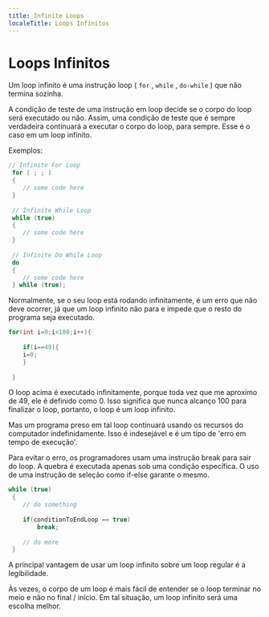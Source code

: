 ```yaml
---
title: Infinite Loops
localeTitle: Loops Infinitos
---
```

# Loops Infinitos

Um loop infinito é uma instrução loop ( `for` , `while` , `do-while` ) que não termina sozinha.

A condição de teste de uma instrução em loop decide se o corpo do loop será executado ou não. Assim, uma condição de teste que é sempre verdadeira continuará a executar o corpo do loop, para sempre. Esse é o caso em um loop infinito.

Exemplos:

```java
// Infinite For Loop 
 for ( ; ; ) 
 { 
    // some code here 
 } 
 
 // Infinite While Loop 
 while (true) 
 { 
    // some code here 
 } 
 
 // Infinite Do While Loop 
 do 
 { 
    // some code here 
 } while (true); 
```

Normalmente, se o seu loop está rodando infinitamente, é um erro que não deve ocorrer, já que um loop infinito não para e impede que o resto do programa seja executado.

```java
for(int i=0;i<100;i++){ 
 
    if(i==49){ 
    i=0; 
    } 
 
 } 
```

O loop acima é executado infinitamente, porque toda vez que me aproximo de 49, ele é definido como 0. Isso significa que nunca alcanço 100 para finalizar o loop, portanto, o loop é um loop infinito.

Mas um programa preso em tal loop continuará usando os recursos do computador indefinidamente. Isso é indesejável e é um tipo de 'erro em tempo de execução'.

Para evitar o erro, os programadores usam uma instrução break para sair do loop. A quebra é executada apenas sob uma condição específica. O uso de uma instrução de seleção como if-else garante o mesmo.

```java
while (true) 
 { 
    // do something 
 
    if(conditionToEndLoop == true) 
        break; 
 
    // do more 
 } 
```

A principal vantagem de usar um loop infinito sobre um loop regular é a legibilidade.

Às vezes, o corpo de um loop é mais fácil de entender se o loop terminar no meio e não no final / início. Em tal situação, um loop infinito será uma escolha melhor.